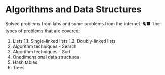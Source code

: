 # Algorithms and Data Structures

Solved problems from labs and some problems from the internet. 🐈‍⬛
The types of problems that are covered:
 1. Lists
    1.1. Single-linked lists
    1.2. Doubly-linked lists
 3. Algorithm techniques - Search
 4. Algorithm techniques - Sort
 5. Onedimensional data structures
 6. Hash tables
 7. Trees
